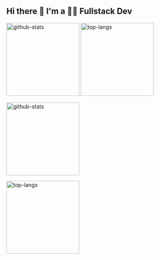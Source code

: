 ## Hi there 👋 I'm a 🧑‍💻 **Fullstack Dev**

<!-- Public View -->
<a href="https://github.com/anuraghazra/github-readme-stats#gh-light-mode-only"><img height=190 src="https://github-readme-stats.vercel.app/api?username=Unkn0wnKisuke&card_width=330&custom_title=GitHub%20Stats&show_icons=true&show=prs_merged&theme=radical" alt="github-stats" /></a>
<a href="https://github.com/anuraghazra/github-readme-stats#gh-light-mode-only"><img height=190 src="https://github-readme-stats.vercel.app/api/top-langs/?username=Unkn0wnKisuke&size_weight=0.3&count_weight=0.3&card_width=100&langs_count=100&layout=compact&theme=radical" alt="top-langs" /></a>




<!-- Private View -->
<a href="https://github.com/anuraghazra/github-readme-stats#gh-dark-mode-only"><img height=190 src="https://github-readme-stats.vercel.app/api?username=Unkn0wnKisuke&card_width=330&custom_title=GitHub%20Stats&show_icons=true&show=prs_merged&theme=radical&border_color=30363d#gh-dark-mode-only" alt="github-stats" /></a>

<a href="https://github.com/anuraghazra/github-readme-stats#gh-dark-mode-only"><img height=190 src="https://github-readme-stats.vercel.app/api/top-langs/?username=Unkn0wnKisuke&size_weight=0.3&count_weight=0.3&card_width=100&langs_count=100&layout=compact&theme=radical&border_color=30363d#gh-dark-mode-only" alt="top-langs" /></a>




<!--
**Unkn0wnKisuke/Unkn0wnKisuke** is a ✨ _special_ ✨ repository because its `README.md` (this file) appears on your GitHub profile.

Here are some ideas to get you started:

- 🔭 I’m currently working on ...
- 🌱 I’m currently learning ...
- 👯 I’m looking to collaborate on ...
- 🤔 I’m looking for help with ...
- 💬 Ask me about ...
- 📫 How to reach me: ...
- 😄 Pronouns: ...
- ⚡ Fun fact: ...
-->

